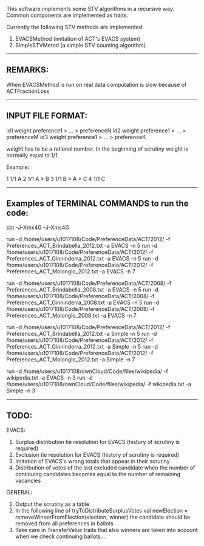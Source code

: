 This software implements some STV algorithms in a recursive way.
Common components are implemented as traits.


Currently the following STV methods are implemented:

1) EVACSMethod (imitation of ACT's EVACS system)
2) SimpleSTVMetod (a simple STV counting algorithm)

-----------------------------------------------------------------
REMARKS:
-----------------------------------------------------------------

When EVACSMethod is run on real data computation is slow because of ACTFractionLoss

-----------------------------------------------------------------
INPUT FILE FORMAT:
-----------------------------------------------------------------

id1 weight preference1 > ... > preferenceN
id2 weight preference1 > ... > preferenceM
id3 weight preference1 > ... > preferenceK

weight has to be a rational number.
In the beginning of scrutiny weight is normally equal to 1/1.

Example:

1 1/1 A
2 1/1 A > B
3 1/1 B > A > C
4 1/1 C

-----------------------------------------------------------------
Examples of TERMINAL COMMANDS to run the code:
-----------------------------------------------------------------

sbt -J-Xmx4G -J-Xms4G 

run -d /home/users/u1017108/Code/PreferenceData/ACT/2012/ -f Preferences_ACT_Brindabella_2012.txt -a EVACS -n 5
run -d /home/users/u1017108/Code/PreferenceData/ACT/2012/ -f Preferences_ACT_Ginninderra_2012.txt -a EVACS -n 5
run -d /home/users/u1017108/Code/PreferenceData/ACT/2012/ -f Preferences_ACT_Molonglo_2012.txt -a EVACS -n 7

run -d /home/users/u1017108/Code/PreferenceData/ACT/2008/ -f Preferences_ACT_Brindabella_2008.txt -a EVACS -n 5
run -d /home/users/u1017108/Code/PreferenceData/ACT/2008/ -f Preferences_ACT_Ginninderra_2008.txt -a EVACS -n 5
run -d /home/users/u1017108/Code/PreferenceData/ACT/2008/ -f Preferences_ACT_Molonglo_2008.txt -a EVACS -n 7

run -d /home/users/u1017108/Code/PreferenceData/ACT/2012/ -f Preferences_ACT_Brindabella_2012.txt -a Simple -n 5
run -d /home/users/u1017108/Code/PreferenceData/ACT/2012/ -f Preferences_ACT_Ginninderra_2012.txt -a Simple -n 5
run -d /home/users/u1017108/Code/PreferenceData/ACT/2012/ -f Preferences_ACT_Molonglo_2012.txt -a Simple -n 7


run -d /home/users/u1017108/ownCloud/Code/files/wikipedia/ -f wikipedia.txt -a EVACS -n 3
run -d /home/users/u1017108/ownCloud/Code/files/wikipedia/ -f wikipedia.txt -a Simple -n 3



-----------------------------------------------------------------
TODO:
-----------------------------------------------------------------

EVACS:
1) Surplus distribution tie resolution for EVACS (history of scrutiny is required)
2) Exclusion tie resolution for EVACS (history of scrutiny is required)
3) Imitation of EVACS's wrong totals that appear in their scrutiny
4) Distribution of votes of the last excluded candidate when the number of continuing candidates becomes equal to the number of remaining vacancies

GENERAL:
 
1) Output the scrutiny as a table
2) In the following line of tryToDistributeSurplusVotes
  val newElection = removeWinnerFromElection(election, winner) 
the candidate should be removed from all preferences in ballots
3) Take care in TransferValue traits that also winners are taken into account when we check continuing ballots....

